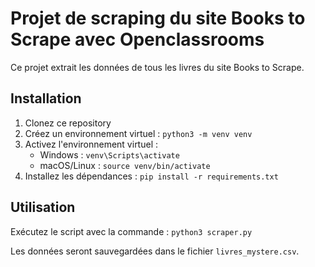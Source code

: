 # Projet de scraping du site Books to Scrape avec Openclassrooms

Ce projet extrait les données de tous les livres du site Books to Scrape.

## Installation

1. Clonez ce repository
2. Créez un environnement virtuel : `python3 -m venv venv`
3. Activez l'environnement virtuel :
   - Windows : `venv\Scripts\activate`
   - macOS/Linux : `source venv/bin/activate`
4. Installez les dépendances : `pip install -r requirements.txt`

## Utilisation

Exécutez le script avec la commande : `python3 scraper.py`

Les données seront sauvegardées dans le fichier `livres_mystere.csv`.
